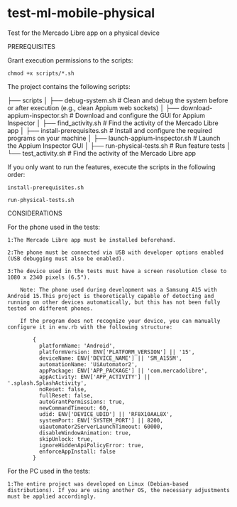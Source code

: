 # test-ml-mobile-physical
Test for the Mercado Libre app on a physical device



PREREQUISITES

Grant execution permissions to the scripts:

	chmod +x scripts/*.sh

The project contains the following scripts:

├── scripts
│   ├── debug-system.sh             # Clean and debug the system before or after execution (e.g., clean Appium web sockets)
│   ├── download-appium-inspector.sh # Download and configure the GUI for Appium Inspector
│   ├── find_activity.sh             # Find the activity of the Mercado Libre app
│   ├── install-prerequisites.sh     # Install and configure the required programs on your machine
│   ├── launch-appium-inspector.sh   # Launch the Appium Inspector GUI
│   ├── run-physical-tests.sh        # Run feature tests
│   └── test_activity.sh             # Find the activity of the Mercado Libre app


If you only want to run the features, execute the scripts in the following order:

	install-prerequisites.sh

	run-physical-tests.sh

CONSIDERATIONS

For the phone used in the tests:

	1:The Mercado Libre app must be installed beforehand.

	2:The phone must be connected via USB with developer options enabled (USB debugging must also be enabled).

 	3:The device used in the tests must have a screen resolution close to 1080 x 2340 pixels (6.5").

		Note: The phone used during development was a Samsung A15 with Android 15.This project is theoretically capable of detecting and running on other devices automatically, but this has not been fully tested on different phones.

		If the program does not recognize your device, you can manually configure it in env.rb with the following structure:

			{
			  platformName: 'Android',
			  platformVersion: ENV['PLATFORM_VERSION'] || '15',
			  deviceName: ENV['DEVICE_NAME'] || 'SM_A155M',
			  automationName: 'UiAutomator2',
			  appPackage: ENV['APP_PACKAGE'] || 'com.mercadolibre',
			  appActivity: ENV['APP_ACTIVITY'] || '.splash.SplashActivity',
			  noReset: false,
			  fullReset: false,
			  autoGrantPermissions: true,
			  newCommandTimeout: 60,
			  udid: ENV['DEVICE_UDID'] || 'RF8X10AAL8X',
			  systemPort: ENV['SYSTEM_PORT'] || 8200,
			  uiautomator2ServerLaunchTimeout: 60000,
			  disableWindowAnimation: true,
			  skipUnlock: true,
			  ignoreHiddenApiPolicyError: true,
			  enforceAppInstall: false
			}


For the PC used in the tests:

	1:The entire project was developed on Linux (Debian-based distributions). If you are using another OS, the necessary adjustments must be applied accordingly.
